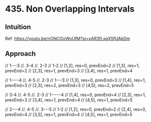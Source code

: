 # 435. Non Overlapping Intervals

## Intuition
Ref: https://youtu.be/nONCGxWoUfM?si=xAR3fLsgX5fUAkDm

## Approach
// 1---3
//.    3-4
//.  2-3
// 1-2
// [1,2], res=0, prevEnd=2
// [1,3], res=1, prevEnd=2
// [2,3], res=1, prevEnd=3
// [3,4], res=1, prevEnd=4

// 1----4
//.     4-5
//.  2-3
// 1---3
// [1,3], res=0, prevEnd=3
// [1,4], res=1, prevEnd=3
// [2,3], res=2, prevEnd=3
// [4,5], res=2, prevEnd=5

//     3-4
//.      4-5
//.  2-3
// 1-----4
// [1,4], res=0, prevEnd=4
// [2,3], res=1, prevEnd=3
// [3,4], res=1, prevEnd=4
// [4,5], res=1, prevEnd=5


//   2---4
//.      4-5
//.    3---5
// 1-2
// [1,2], res=0, prevEnd=2
// [2,4], res=0, prevEnd=4
// [3,5], res=1, prevEnd=4
// [4,5], res=1, prevEnd=5
